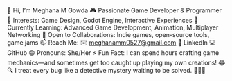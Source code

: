 👋 Hi, I’m Meghana M Gowda
🎮 Passionate Game Developer & Programmer
👀 Interests: Game Design, Godot Engine, Interactive Experiences
🌱 Currently Learning: Advanced Game Development, Animation, Multiplayer Networking
🤝 Open to Collaborations: Indie games, open-source tools, game jams
📫 Reach Me:
✉️ meghanamm0527@gmail.com
🔗 LinkedIn
💻 GitHub
😄 Pronouns: She/Her
⚡ Fun Fact: I can spend hours crafting game mechanics—and sometimes get too caught up playing my own creations! 😂
🔍 I treat every bug like a detective mystery waiting to be solved. 🕵️‍♀️🎲
